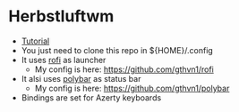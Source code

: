 # Herbstluftwm

- [Tutorial](https://herbstluftwm.org/tutorial.html)
- You just need to clone this repo in ${HOME}/.config
- It uses [rofi](https://github.com/davatorium/rofi) as launcher
  - My config is here: https://github.com/gthvn1/rofi
- It alsi uses [polybar](https://github.com/polybar/polybar) as status bar
  - My config is here: https://github.com/gthvn1/polybar
- Bindings are set for Azerty keyboards
